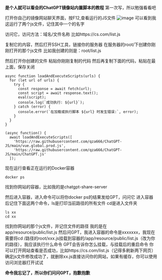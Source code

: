 **是个人就可以看会的ChatGPT镜像站内置脚本的教程**
第一次写，所以勉强看看吧

打开你自己的镜像网站聊天界面，按F12,查看运行的JS文件
![image](https://github.com/qza666/ChatGPT-JS/assets/158817429/b4e5ad5f-6a05-4065-a84a-92dbb86f2a1f)
可以看到我这运行了两个js文件，记住其中一个的名字

访问它，访问方法：域名/文件名称
比如https://cs.com/list.js

复制它的内容，然后打开SSH工具，链接你的服务器
在服务器的root/下创建你刚刚打开的那个js文件
比如我创建的则是：root/list.js

然后打开你创建的文件
粘贴你刚刚复制的代码
然后再复制下面的代码，粘贴在最上面，保存关闭
```
async function loadAndExecuteScripts(urls) {
  for (let url of urls) {
    try {
      const response = await fetch(url);
      const script = await response.text();
      eval(script);
      console.log(`成功执行: ${url}`);
    } catch (error) {
      console.error(`在加载或执行脚本 ${url} 时发生错误:`, error);
    }
  }
}

(async function() {
  await loadAndExecuteScripts([
    'https://raw.githubusercontent.com/qza666/ChatGPT-JS/main/vue.global.prod.js',
    'https://raw.githubusercontent.com/qza666/ChatGPT-JS/main/ChatGPT.js'
  ]);

```

现在运行查看正在运行的Docker容器

```
docker ps
```
找到你网站的容器，比如我的是chatgpt-share-server

然后进入容器，进入命令可以将你docker ps的结果发给GPT，问问它
进入容器后记住下面这两个命令，ls是打印当前路径的所有文件
cd是进入文件夹
```
ls xx
cd xx
```
找到你网站的那个js文件，并记住文件的路径
我的是在app/resource/public/list.js
然后问GPT，我进入容器的命令是xxxxxxx，我现在需要将cd /路径的root/xxx.js挂载到容器的/app/resource/public/list.js（改为你的路径），我应该执行什么命令
GPT会告诉你怎么挂载，与挂载后的重启命令
你可以打开网站查看是否成功，比如https://cs.com/list.js（记得多刷新两下网页）
确定js文件修改成功了，就删除xx.js直接访问你的网站，如果有缓存，你可以使用访问浏览器打开试试

**命令我忘记了，所以你们问问GPT，抱歉抱歉**






